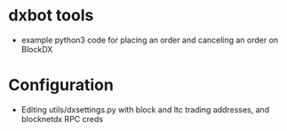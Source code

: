 # dxbot tools
- example python3 code for placing an order and canceling an order on BlockDX

# Configuration
- Editing utils/dxsettings.py with block and ltc trading addresses, and blocknetdx RPC creds
